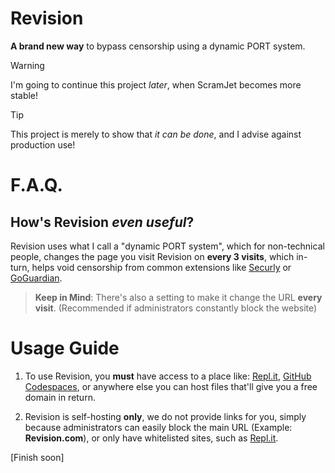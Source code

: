 # Revision
<b>A brand new way</b> to bypass censorship using a dynamic PORT system.

> [!WARNING]
> I'm going to continue this project _later_, when ScramJet becomes more stable!

> [!TIP]
> This project is merely to show that _it can be done_, and I advise against production use!

# F.A.Q.
## How's Revision _even useful_?
Revision uses what I call a "dynamic PORT system", which for non-technical people, changes the page you visit Revision on **every 3 visits**, which in-turn, helps void censorship from common extensions like [Securly](https://www.securly.com/) or [GoGuardian](https://www.goguardian.com/).
> **Keep in Mind**: There's also a setting to make it change the URL **every visit**. (Recommended if administrators constantly block the website)

# Usage Guide
1. To use Revision, you **must** have access to a place like: [Repl.it](https://replit.com), [GitHub Codespaces](https://github.com/codespaces), or anywhere else you can host files that'll give you a free domain in return.

2. Revision is self-hosting **only**, we do not provide links for you, simply because administrators can easily block the main URL (Example: **Revision.com**), or only have whitelisted sites, such as [Repl.it](https://replit.com).

[Finish soon]
